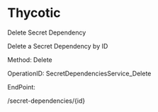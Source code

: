 #     Thycotic


Delete Secret Dependency

Delete a Secret Dependency by ID

Method: Delete

OperationID: SecretDependenciesService_Delete

EndPoint:

/secret-dependencies/{id}
